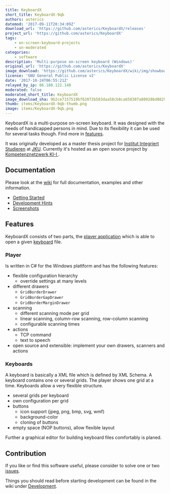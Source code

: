 ```yaml
---
title: KeyboardX
short_title: KeyboardX-9qb
authors: asterics
datemod: '2017-09-11T20:34:09Z'
download_url: 'https://github.com/asterics/KeyboardX/releases'
project_url: 'https://github.com/asterics/KeyboardX'
tags:
    - on-screen-keyboard-projects
    - un-moderated
categories:
    - software
description: 'Multi-purpose on-screen keyboard (Windows)'
original_url: 'https://github.com/asterics/KeyboardX'
image_download: 'https://github.com/asterics/KeyboardX/wiki/img/showboard2_main.png'
license: 'GNU General Public License v2'
date: '2017-10-24T06:55:21Z'
relayed_by_ip: 86.180.122.140
moderated: false
moderated_short_title: KeyboardX
image_download_sha: 9b2ce7157519bf62072b503daa58cb8ca650307a809286d8829385fb4890cdb6
thumb: items/KeyboardX-9qb-thumb.png
image: items/KeyboardX-9qb.png
---
```

KeyboardX is a multi-purpose on-screen keyboard. It was designed with the needs of handicapped persons in mind. Due to its flexibility it can be used for several tasks though. Find more in [features](#features).

It was originally developed as a master thesis project for [Institut Integriert Studieren](http://jku.at/iis) at [JKU](http://jku.at). Currently it's hosted as an open source project by [Kompetenznetzwerk KI-I ](http://ki-i.at).


## Documentation

Please look at the [wiki](https://github.com/asterics/KeyboardX/wiki) for full documentation, examples and other information.

 - [Getting Started](https://github.com/asterics/KeyboardX/wiki/Getting-Started)
 - [Development Hints](https://github.com/asterics/KeyboardX/wiki/Development)
 - [Screenshots](https://github.com/asterics/KeyboardX/wiki/Screenshots)

## Features

KeyboardX consists of two parts, the [player application](https://github.com/asterics/KeyboardX/blob/master/Player) which is able to open a given [keyboard](https://github.com/asterics/KeyboardX/blob/master/Keyboards/showroom) file.

### Player

Is written in C# for the Windows plattform and has the following features:
 - flexible configuration hierarchy
   - override settings at many levels
 - different drawers
   - `GridBorderDrawer`
   - `GridBorderGapDrawer`
   - `GridBorderMarginDrawer`
 - scanning
   - different scanning mode per grid
   - linear scanning, column-row scanning, row-column scanning
   - configurable scanning times
 - actions
   - TCP command
   - text to speech
 - open source and extensible: implement your own drawers, scanners and actions

### Keyboards

A keyboard is basically a XML file which is defined by XML Schema. A keyboard contains one or several grids. The player shows one grid at a time. Keyboards allow a very flexible structure.

 - several grids per keyboard
 - own configuration per grid
 - buttons
   - icon support (jpeg, png, bmp, svg, wmf)
   - background-color
   - cloning of buttons
 - empty space (NOP buttons), allow flexible layout

Further a graphical editor for building keyboard files comfortably is planed.


## Contribution

If you like or find this software useful, please consider to solve one or two [issues]( https://github.com/asterics/KeyboardX/issues?q=is%3Aopen+is%3Aissue+label%3Atodo).

Things you should read before starting development can be found in the wiki under  [Development](https://github.com/asterics/KeyboardX/wiki/Development).
